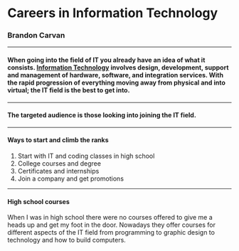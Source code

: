 # Careers in Information Technology
### Brandon Carvan
____
#### When going into the field of IT you already have an idea of what it consists. [Information Technology](https://www.bestcollegereviews.org/faq/what-is-information-technology/) involves design, development, support and management of hardware, software, and integration services. With the rapid progression of everything moving away from physical and into virtual; the IT field is the best to get into. 
___
#### The targeted audience is those looking into joining the IT field.
___
#### Ways to start and climb the ranks
1. Start with IT and coding classes in high school
2. College courses and degree
3. Certificates and internships
4. Join a company and get promotions
___
#### High school courses
When I was in high school there were no courses offered to give me a heads up and get my foot in the door. Nowadays they offer courses for different aspects of the IT field from programming to graphic design to technology and how to build computers. 

